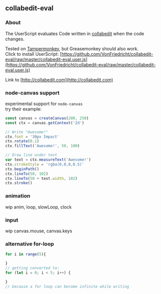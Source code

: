 ## collabedit-eval
### About

The UserScript evaluates Code written in [collabedit](http://collabedit.com) when the code changes.

Tested on [Tampermonkey](https://www.tampermonkey.net/), but Greasemonkey should also work.  
Click to install UserScript: [https://github.com/VonFriedricht/collabedit-eval/raw/master/collabedit-eval.user.js](https://github.com/VonFriedricht/collabedit-eval/raw/master/collabedit-eval.user.js)

Link to [http://collabedit.com](http://collabedit.com)
  
  
### node-canvas support
experimental support for `node-canvas`  
try their example:  
```js
const canvas = createCanvas(200, 250)
const ctx = canvas.getContext('2d')

// Write "Awesome!"
ctx.font = '30px Impact'
ctx.rotate(0.1)
ctx.fillText('Awesome!', 50, 100)

// Draw line under text
var text = ctx.measureText('Awesome!')
ctx.strokeStyle = 'rgba(0,0,0,0.5)'
ctx.beginPath()
ctx.lineTo(50, 102)
ctx.lineTo(50 + text.width, 102)
ctx.stroke()
```

### animation
wip
anim, loop, slowLoop, clock

### input
wip
canvas.mouse, canvas.keys

### alternative for-loop
```js
for i in range(5){

}
// getting converted to:
for (let i = 0; i < 5; i++) {

}
// because a for loop can become infinite while writing
```
